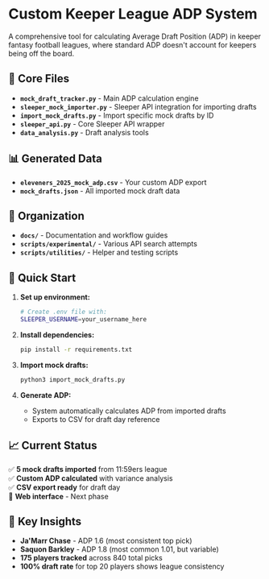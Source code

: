 # Custom Keeper League ADP System

A comprehensive tool for calculating Average Draft Position (ADP) in keeper fantasy football leagues, where standard ADP doesn't account for keepers being off the board.

## 🎯 Core Files

- **`mock_draft_tracker.py`** - Main ADP calculation engine
- **`sleeper_mock_importer.py`** - Sleeper API integration for importing drafts
- **`import_mock_drafts.py`** - Import specific mock drafts by ID
- **`sleeper_api.py`** - Core Sleeper API wrapper
- **`data_analysis.py`** - Draft analysis tools

## 📊 Generated Data

- **`eleveners_2025_mock_adp.csv`** - Your custom ADP export
- **`mock_drafts.json`** - All imported mock draft data

## 📁 Organization

- **`docs/`** - Documentation and workflow guides
- **`scripts/experimental/`** - Various API search attempts
- **`scripts/utilities/`** - Helper and testing scripts

## 🚀 Quick Start

1. **Set up environment:**
   ```bash
   # Create .env file with:
   SLEEPER_USERNAME=your_username_here
   ```

2. **Install dependencies:**
   ```bash
   pip install -r requirements.txt
   ```

3. **Import mock drafts:**
   ```bash
   python3 import_mock_drafts.py
   ```

4. **Generate ADP:**
   - System automatically calculates ADP from imported drafts
   - Exports to CSV for draft day reference

## 📈 Current Status

✅ **5 mock drafts imported** from 11:59ers league  
✅ **Custom ADP calculated** with variance analysis  
✅ **CSV export ready** for draft day  
🔄 **Web interface** - Next phase

## 🎯 Key Insights

- **Ja'Marr Chase** - ADP 1.6 (most consistent top pick)
- **Saquon Barkley** - ADP 1.8 (most common 1.01, but variable)
- **175 players tracked** across 840 total picks
- **100% draft rate** for top 20 players shows league consistency
